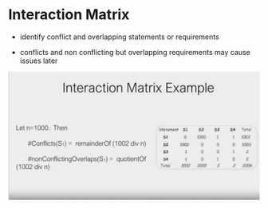 # Interaction Matrix

* identify conflict and overlapping statements or requirements

* conflicts and non conflicting but overlapping requirements may cause issues later


![interaction-matrix](/assets/interaction-matrix.png)
